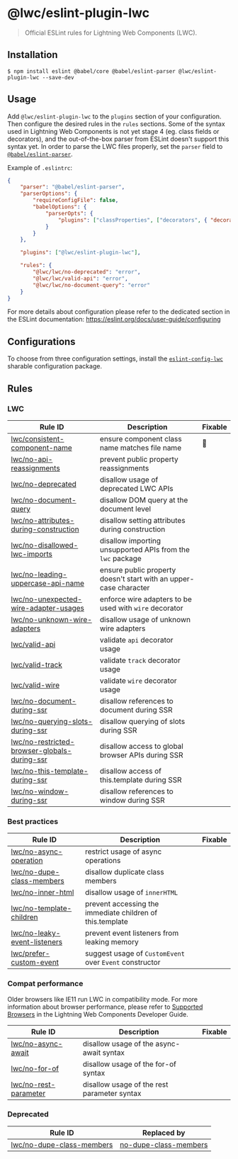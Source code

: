 # @lwc/eslint-plugin-lwc

> Official ESLint rules for Lightning Web Components (LWC).

## Installation

```
$ npm install eslint @babel/core @babel/eslint-parser @lwc/eslint-plugin-lwc --save-dev
```

## Usage

Add `@lwc/eslint-plugin-lwc` to the `plugins` section of your configuration. Then configure the desired rules in the `rules` sections. Some of the syntax used in Lightning Web Components is not yet stage 4 (eg. class fields or decorators), and the out-of-the-box parser from ESLint doesn't support this syntax yet. In order to parse the LWC files properly, set the `parser` field to [`@babel/eslint-parser`](https://github.com/babel/babel/tree/main/eslint/babel-eslint-parser).

Example of `.eslintrc`:

```json
{
    "parser": "@babel/eslint-parser",
    "parserOptions": {
        "requireConfigFile": false,
        "babelOptions": {
            "parserOpts": {
                "plugins": ["classProperties", ["decorators", { "decoratorsBeforeExport": false }]]
            }
        }
    },

    "plugins": ["@lwc/eslint-plugin-lwc"],

    "rules": {
        "@lwc/lwc/no-deprecated": "error",
        "@lwc/lwc/valid-api": "error",
        "@lwc/lwc/no-document-query": "error"
    }
}
```

For more details about configuration please refer to the dedicated section in the ESLint documentation: https://eslint.org/docs/user-guide/configuring

## Configurations

To choose from three configuration settings, install the [`eslint-config-lwc`](https://github.com/salesforce/eslint-config-lwc) sharable configuration package.

## Rules

### LWC

| Rule ID                                                                                                  | Description                                                       | Fixable |
| -------------------------------------------------------------------------------------------------------- | ----------------------------------------------------------------- | ------- |
| [lwc/consistent-component-name](./docs/rules/consistent-component-name.md)                               | ensure component class name matches file name                     | 🔧      |
| [lwc/no-api-reassignments](./docs/rules/no-api-reassignments.md)                                         | prevent public property reassignments                             |         |
| [lwc/no-deprecated](./docs/rules/no-deprecated.md)                                                       | disallow usage of deprecated LWC APIs                             |         |
| [lwc/no-document-query](./docs/rules/no-document-query.md)                                               | disallow DOM query at the document level                          |         |
| [lwc/no-attributes-during-construction](./docs/rules/no-attributes-during-construction.md)               | disallow setting attributes during construction                   |         |
| [lwc/no-disallowed-lwc-imports](./docs/rules/no-disallowed-lwc-imports.md)                               | disallow importing unsupported APIs from the `lwc` package        |         |
| [lwc/no-leading-uppercase-api-name](./docs/rules/no-leading-uppercase-api-name.md)                       | ensure public property doesn't start with an upper-case character |         |
| [lwc/no-unexpected-wire-adapter-usages](./docs/rules/no-unexpected-wire-adapter-usages.md)               | enforce wire adapters to be used with `wire` decorator            |         |
| [lwc/no-unknown-wire-adapters](./docs/rules/no-unknown-wire-adapters.md)                                 | disallow usage of unknown wire adapters                           |         |
| [lwc/valid-api](./docs/rules/valid-api.md)                                                               | validate `api` decorator usage                                    |         |
| [lwc/valid-track](./docs/rules/valid-track.md)                                                           | validate `track` decorator usage                                  |         |
| [lwc/valid-wire](./docs/rules/valid-wire.md)                                                             | validate `wire` decorator usage                                   |         |
| [lwc/no-document-during-ssr](./docs/rules/no-document-during-ssr.md)                                     | disallow references to document during SSR                        |         |
| [lwc/no-querying-slots-during-ssr](./docs/rules/no-querying-slots-during-ssr.md)                         | disallow querying of slots during SSR                             |         |
| [lwc/no-restricted-browser-globals-during-ssr](./docs/rules/no-restricted-browser-globals-during-ssr.md) | disallow access to global browser APIs during SSR                 |         |
| [lwc/no-this-template-during-ssr](./docs/rules/no-this-template-during-ssr.md)                           | disallow access of this.template during SSR                       |         |
| [lwc/no-window-during-ssr](./docs/rules/no-window-during-ssr.md)                                         | disallow references to window during SSR                          |         |

### Best practices

| Rule ID                                                                  | Description                                               | Fixable |
| ------------------------------------------------------------------------ | --------------------------------------------------------- | ------- |
| [lwc/no-async-operation](./docs/rules/no-async-operation.md)             | restrict usage of async operations                        |         |
| [lwc/no-dupe-class-members](./docs/rules/no-dupe-class-members.md)       | disallow duplicate class members                          |         |
| [lwc/no-inner-html](./docs/rules/no-inner-html.md)                       | disallow usage of `innerHTML`                             |         |
| [lwc/no-template-children](./docs/rules/no-template-children.md)         | prevent accessing the immediate children of this.template |         |
| [lwc/no-leaky-event-listeners](./docs/rules/no-leaky-event-listeners.md) | prevent event listeners from leaking memory               |         |
| [lwc/prefer-custom-event](./docs/rules/prefer-custom-event.md)           | suggest usage of `CustomEvent` over `Event` constructor   |         |

### Compat performance

Older browsers like IE11 run LWC in compatibility mode. For more information about browser performance, please refer to [Supported Browsers](http://developer.salesforce.com/docs/component-library/documentation/lwc/lwc.get_started_supported_browsers) in the Lightning Web Components Developer Guide.

| Rule ID                                                    | Description                                 | Fixable |
| ---------------------------------------------------------- | ------------------------------------------- | ------- |
| [lwc/no-async-await](./docs/rules/no-async-await.md)       | disallow usage of the async-await syntax    |         |
| [lwc/no-for-of](./docs/rules/no-for-of.md)                 | disallow usage of the for-of syntax         |         |
| [lwc/no-rest-parameter](./docs/rules/no-rest-parameter.md) | disallow usage of the rest parameter syntax |         |

### Deprecated

| Rule ID                                                            | Replaced by                                                                  |
| ------------------------------------------------------------------ | ---------------------------------------------------------------------------- |
| [lwc/no-dupe-class-members](./docs/rules/no-dupe-class-members.md) | [no-dupe-class-members](https://eslint.org/docs/rules/no-dupe-class-members) |
